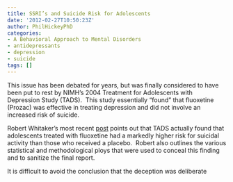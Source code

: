 ```yaml
---
title: SSRI’s and Suicide Risk for Adolescents
date: '2012-02-27T10:50:23Z'
author: PhilHickeyPhD
categories:
- A Behavioral Approach to Mental Disorders
- antidepressants
- depression
- suicide
tags: []
---
```


This issue has been debated for years, but was finally considered to have been put to rest by NIMH’s 2004 Treatment for Adolescents with Depression Study (TADS).  This study essentially “found” that fluoxetine (Prozac) was effective in treating depression and did not involve an increased risk of suicide.

Robert Whitaker’s most recent <a href="http://www.psychologytoday.com/blog/mad-in-america/201202/the-real-suicide-data-the-tads-study-comes-light">post</a> points out that TADS actually found that adolescents treated with fluoxetine had a markedly higher risk for suicidal activity than those who received a placebo.  Robert also outlines the various statistical and methodological ploys that were used to conceal this finding and to sanitize the final report.

It is difficult to avoid the conclusion that the deception was deliberate